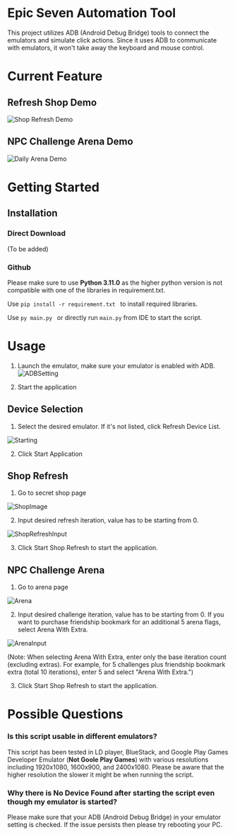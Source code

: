# Epic Seven Automation Tool
This project utilizes ADB (Android Debug Bridge) tools to connect the emulators and simulate click actions. Since it uses ADB to communicate with emulators, it won't take away the keyboard and mouse control. 

# Current Feature
## Refresh Shop Demo
![Shop Refresh Demo](https://github.com/user-attachments/assets/a9f84448-8fa2-4701-a5bd-232e0a2a566e)

## NPC Challenge Arena Demo
![Daily Arena Demo](https://github.com/user-attachments/assets/b4f48c6e-c5a5-4a7a-ae5f-e606f6b847e5)


# Getting Started
## Installation
### Direct Download
(To be added)
### Github
Please make sure to use **Python 3.11.0** as the higher python version is not compatible with one of the libraries in requirement.txt.

Use  ```pip install -r requirement.txt ``` to install required libraries.

Use ```py main.py ``` or directly run ```main.py``` from IDE to start the script.

# Usage
1. Launch the emulator, make sure your emulator is enabled with ADB.
![ADBSetting](https://github.com/user-attachments/assets/537e7d17-5b62-4791-a95d-2b9b99f73a05)


2. Start the application

## Device Selection
1. Select the desired emulator. If it's not listed, click Refresh Device List.

![Starting](https://github.com/user-attachments/assets/8543b65e-b475-47e5-a086-66c2fc1ba1bb)

2. Click Start Application

## Shop Refresh
1. Go to secret shop page

![ShopImage](https://github.com/user-attachments/assets/bdccbe27-a4ed-498d-b846-f692dbbc0904)

2. Input desired refresh iteration, value has to be starting from 0.

![ShopRefreshInput](https://github.com/user-attachments/assets/82ab1bbe-6c72-464f-9e0f-d585faeb90c1)

3. Click Start Shop Refresh to start the application.
## NPC Challenge Arena
1. Go to arena page

![Arena](https://github.com/user-attachments/assets/f8c27e30-46cd-42ea-8ce1-b9a4a7a50db4)
   
2. Input desired challenge iteration, value has to be starting from 0. If you want to purchase friendship bookmark for an additional 5 arena flags, select Arena With Extra.

![ArenaInput](https://github.com/user-attachments/assets/37c1a463-03ab-4311-9d87-e9e9b00537f8)

(Note: When selecting Arena With Extra, enter only the base iteration count (excluding extras). For example, for 5 challenges plus friendship bookmark extra (total 10 iterations), enter 5 and select "Arena With Extra.")


3. Click Start Shop Refresh to start the application.

# Possible Questions
### Is this script usable in different emulators?
This script has been tested in LD player, BlueStack, and Google Play Games Developer Emulator (**Not Goole Play Games**) with various resolutions including 1920x1080, 1600x900, and 2400x1080. 
Please be aware that the higher resolution the slower it might be when running the script.
### Why there is No Device Found after starting the script even though my emulator is started?
Please make sure that your ADB (Android Debug Bridge) in your emulator setting is checked. If the issue persists then please try rebooting your PC.
